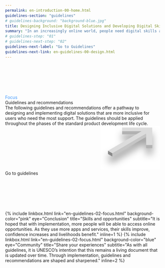 ```yaml
---
permalink: en-introduction-00-home.html
guidelines-section: "guidelines"
# guidelines-background: "background-blue.jpg"
title: Designing Inclusive Digital Solutions and Developing Digital Skills
summary: "In an increasingly online world, people need digital skills and literacy to work, live, learn and communicate productively. Without these skills, people face marginalisation not only in the physical world but in digital realms as well. Fortunately, digital exclusion is increasingly avoidable."
# guidelines-step: "01"
# guidelines-next-step: "02"
guidelines-next-label: "Go to Guidelines"
guidelines-next-link: en-guidelines-00-design.html
---
```



<div class="linkbox linkbox-gotoguidelines" style="background-image: url('images/background-black@2x.jpg'); padding-top: 100px; padding-bottom: 100px;" onclick="window.location.href='en-guidelines-00-home.html'">
	<div class="linkbox-field-eye" style="color: #4299FF">Focus</div>
	<div class="linkbox-field-title">Guidelines and recommendations</div>
	<div class="linkbox-field-subtitle">The following guidelines and recommendations offer a pathway to designing and implementing digital solutions that are more inclusive for users who need the most support. The guidelines should be applied throughout the phases of the standard product development life cycle.</div>
	<div style="text-align: right">
		<img class="linkbox-gotoguidelines-arrow" src="images/3darrow.png" />
	</div>
	<div class="linkbox-btn linkbox-btn-plus">
		<span class="next-step-btn">Go to guidelines</span>
	</div>
</div>

{% include linkbox.html
link="en-guidelines-02-focus.html"
background-color="pink"
eye="Conclusion"
title="Skills and opportunities"
subtitle="It is hoped that with implementation, more people will be able to access online opportunities. As they use more apps and services, their skills improve, confidence increases and livelihoods benefit."
inline=1
%}
{% include linkbox.html
link="en-guidelines-02-focus.html"
background-color="blue"
eye="Community"
title="Share your experiences"
subtitle="As with all guidelines, it is UNESCO’s intention that this remains a living document that is updated over time. Through implementation, guidelines and recommendations are shaped and sharpened."
inline=2
%}